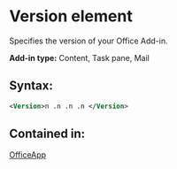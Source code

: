 
# Version element
Specifies the version of your Office Add-in.

 **Add-in type:** Content, Task pane, Mail


## Syntax:


```XML
<Version>n .n .n .n </Version>
```


## Contained in:

[OfficeApp](../../reference/manifest/officeapp.md)

